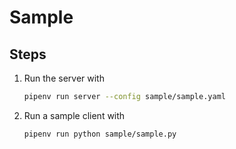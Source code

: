 # Sample



## Steps

1. Run the server with
    ```bash
    pipenv run server --config sample/sample.yaml
    ```
1. Run a sample client with
    ```bash
    pipenv run python sample/sample.py
    ```

